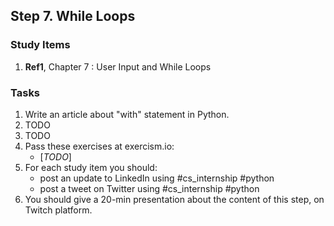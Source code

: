 ## Step 7. While Loops

### Study Items
  1. **Ref1**, Chapter 7 : User Input and While Loops

### Tasks

 1. Write an article about "with" statement in Python.
 2. TODO
 3. TODO
 4. Pass these exercises at exercism.io:
    - [*TODO*]
 5. For each study item you should:  
     - post an update to LinkedIn using #cs_internship #python  
     - post a tweet on Twitter using #cs_internship #python
 6. You should give a 20-min presentation about the content of this step, on Twitch platform.
